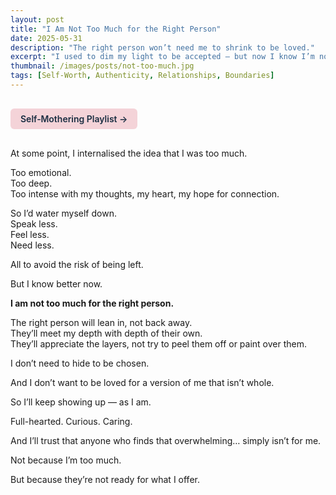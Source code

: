 ```yaml
---
layout: post
title: "I Am Not Too Much for the Right Person"
date: 2025-05-31
description: "The right person won’t need me to shrink to be loved."
excerpt: "I used to dim my light to be accepted — but now I know I’m not too much. I’m just waiting for someone who’s ready for the real me."
thumbnail: /images/posts/not-too-much.jpg
tags: [Self-Worth, Authenticity, Relationships, Boundaries]
---
```


<a href="https://music.youtube.com/playlist?list=PLuO5E1rh5RqIzePJeOjdXo62gwnYJ748_&si=NvtF0mzI9Sx2IoPu&shuffle=1" 
   target="_blank" 
   class="back-button"
   style="display:inline-block; margin: 1rem auto; background-color: #F4D3D8; color: #1A2D41; padding: 0.5rem 1rem; border-radius: 6px; font-weight: 600; text-decoration: none;">
  Self‑Mothering Playlist →
</a>

At some point, I internalised the idea that I was too much.

Too emotional.  
Too deep.  
Too intense with my thoughts, my heart, my hope for connection.

So I’d water myself down.  
Speak less.  
Feel less.  
Need less.

All to avoid the risk of being left.

But I know better now.

**I am not too much for the right person.**

The right person will lean in, not back away.  
They’ll meet my depth with depth of their own.  
They’ll appreciate the layers, not try to peel them off or paint over them.

I don’t need to hide to be chosen.

And I don’t want to be loved for a version of me that isn’t whole.

So I’ll keep showing up — as I am.

Full-hearted. Curious. Caring.

And I’ll trust that anyone who finds that overwhelming… simply isn’t for me.

Not because I’m too much.

But because they’re not ready for what I offer.
